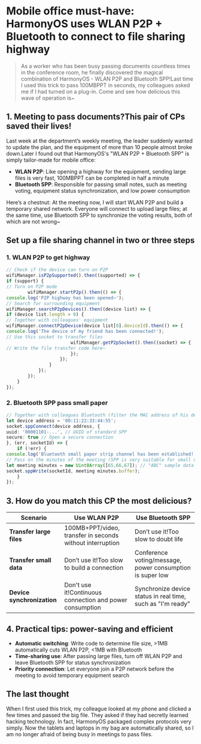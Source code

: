 # Mobile office must-have: HarmonyOS uses WLAN P2P + Bluetooth to connect to file sharing highway

> As a worker who has been busy passing documents countless times in the conference room, he finally discovered the magical combination of HarmonyOS - WLAN P2P and Bluetooth SPP!Last time I used this trick to pass 100MBPPT in seconds, my colleagues asked me if I had turned on a plug-in. Come and see how delicious this wave of operation is~


## 1. Meeting to pass documents?This pair of CPs saved their lives!

Last week at the department’s weekly meeting, the leader suddenly wanted to update the plan, and the equipment of more than 10 people almost broke down.Later I found out that HarmonyOS's "WLAN P2P + Bluetooth SPP" is simply tailor-made for mobile office:
- **WLAN P2P**: Like opening a highway for the equipment, sending large files is very fast, 100MBPPT can be completed in half a minute
- **Bluetooth SPP**: Responsible for passing small notes, such as meeting voting, equipment status synchronization, and low power consumption

Here’s a chestnut: At the meeting now, I will start WLAN P2P and build a temporary shared network. Everyone will connect to upload large files; at the same time, use Bluetooth SPP to synchronize the voting results, both of which are not wrong~


## Set up a file sharing channel in two or three steps

### 1. WLAN P2P to get highway

```typescript
// Check if the device can turn on P2P
wifiManager.isP2pSupported().then((supported) => {
if (support) {
// Turn on P2P mode
        wifiManager.startP2p().then(() => {
console.log('P2P highway has been opened~');
// Search for surrounding equipment
wifiManager.searchP2pDevices().then((device list) => {
if (device list.length > 0) {
// Together with colleagues' equipment
wifiManager.connectP2pDevice(device list[0].deviceId).then(() => {
console.log('The device of my friend has been connected!');
// Use this socket to transfer files
                        wifiManager.getP2pSocket().then((socket) => {
// Write the file transfer code here~
                        });
                    });
                }
            });
        });
    }
});
```  

### 2. Bluetooth SPP pass small paper

```typescript
// Together with colleagues Bluetooth (filter the MAC address of his device)
let device address = '00:11:22:33:44:55';
socket.sppConnect(device address, {
uuid: '00001101-...', // UUID of standard SPP
secure: true // Open a secure connection
}, (err, socketId) => {
    if (!err) {
console.log('Bluetooth small paper strip channel has been established!');
// Pass on the minutes of the meeting (SPP is very suitable for small documents)
let meeting minutes = new Uint8Array([65,66,67]); // "ABC" sample data
socket.sppWrite(socketId, meeting minutes.buffer);
    }
});
```  

## 3. How do you match this CP the most delicious?

| Scenario | Use WLAN P2P | Use Bluetooth SPP |
|--------------|---------------------------|--------------------------|  
| **Transfer large files** | 100MB+PPT/video, transfer in seconds without interruption | Don’t use it!Too slow to doubt life |
| **Transfer small data** | Don’t use it!Too slow to build a connection | Conference voting/message, power consumption is super low |
| **Device synchronization** | Don't use it!Continuous connection and power consumption | Synchronize device status in real time, such as "I'm ready" |

## 4. Practical tips: power-saving and efficient

- **Automatic switching**: Write code to determine file size, >1MB automatically cuts WLAN P2P, <1MB with Bluetooth
- **Time-sharing use**: After passing large files, turn off WLAN P2P and leave Bluetooth SPP for status synchronization
- **Priority connection**: Let everyone join a P2P network before the meeting to avoid temporary equipment search

## The last thought

When I first used this trick, my colleague looked at my phone and clicked a few times and passed the big file. They asked if they had secretly learned hacking technology. In fact, HarmonyOS packaged complex protocols very simply. Now the tablets and laptops in my bag are automatically shared, so I am no longer afraid of being busy in meetings to pass files.
